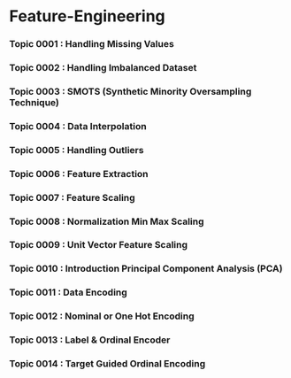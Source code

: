 # Feature-Engineering

###  Topic 0001 : Handling Missing Values
### Topic 0002 : Handling Imbalanced Dataset
### Topic 0003 : SMOTS (Synthetic Minority Oversampling Technique)
### Topic 0004 : Data Interpolation 
### Topic 0005 : Handling Outliers
### Topic 0006 : Feature Extraction
### Topic 0007 : Feature Scaling
### Topic 0008 : Normalization Min Max Scaling
### Topic 0009 : Unit Vector Feature Scaling
### Topic 0010 : Introduction Principal Component Analysis (PCA)
### Topic 0011 : Data Encoding
### Topic 0012 : Nominal or One Hot Encoding
### Topic 0013 : Label & Ordinal Encoder
### Topic 0014 : Target Guided Ordinal Encoding



